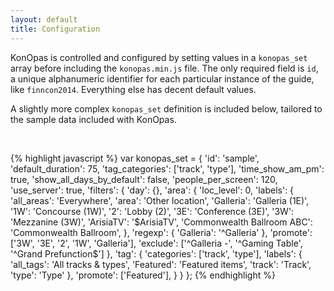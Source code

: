 ```yaml
---
layout: default
title: Configuration
---
```


KonOpas is controlled and configured by setting values in a `konopas_set` array before including the `konopas.min.js` file. The only required field is `id`, a unique alphanumeric identifier for each particular instance of the guide, like `finncon2014`. Everything else has decent default values.

A slightly more complex `konopas_set` definition is included below, tailored to the sample data included with KonOpas.

<br>

{% highlight javascript %}
var konopas_set = {
	'id': 'sample',
	'default_duration': 75,
	'tag_categories': ['track', 'type'],
	'time_show_am_pm': true,
	'show_all_days_by_default': false,
	'people_per_screen': 120,
	'use_server': true,
	'filters': {
		'day': {},
		'area': {
			'loc_level': 0,
			'labels': {
				'all_areas': 'Everywhere',
				'area': 'Other location',
				'Galleria': 'Galleria (1E)',
				'1W': 'Concourse (1W)',
				'2':  'Lobby (2)',
				'3E': 'Conference (3E)',
				'3W': 'Mezzanine (3W)',
				'ArisiaTV': '$ArisiaTV',
				'Commonwealth Ballroom ABC': 'Commonwealth Ballroom',
			},
			'regexp': { 'Galleria': '^Galleria' },
			'promote': ['3W', '3E', '2', '1W', 'Galleria'],
			'exclude': ['^Galleria -', '^Gaming Table', '^Grand Prefunction$']
		},
		'tag': {
			'categories': ['track', 'type'],
			'labels': {
				'all_tags': 'All tracks & types',
				'Featured': 'Featured items',
				'track': 'Track',
				'type': 'Type'
			},
			'promote': ['Featured'],
		}
	}
};
{% endhighlight %}
